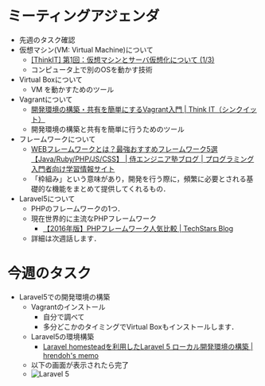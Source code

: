 # ミーティングアジェンダ

- 先週のタスク確認
- 仮想マシン(VM: Virtual Machine)について
  - [[ThinkIT] 第1回：仮想マシンとサーバ仮想化について (1/3)](https://thinkit.co.jp/free/tech/26/1/1.html)
  - コンピュータ上で別のOSを動かす技術
- Virtual Boxについて
  - VM を動かすためのツール
- Vagrantについて
  - [開発環境の構築・共有を簡単にするVagrant入門 | Think IT（シンクイット）](https://thinkit.co.jp/story/2015/03/19/5740)
  - 開発環境の構築と共有を簡単に行うためのツール
- フレームワークについて
  - [WEBフレームワークとは？最強おすすめフレームワーク5選【Java/Ruby/PHP/JS/CSS】 | 侍エンジニア塾ブログ | プログラミング入門者向け学習情報サイト](http://www.sejuku.net/blog/30)
  - 「枠組み」という意味があり，開発を行う際に，頻繁に必要とされる基礎的な機能をまとめて提供してくれるもの．
- Laravel5について
  - PHPのフレームワークの1つ．
  - 現在世界的に主流なPHPフレームワーク
    - [【2016年版】PHPフレームワーク人気比較 | TechStars Blog](https://techstars.jp/blog/framework2/)
  - 詳細は次週話します．

# 今週のタスク

- Laravel5での開発環境の構築
  - Vagrantのインストール
    - 自分で調べて
    - 多分どこかのタイミングでVirtual Boxもインストールします．
  - Laravel5の環境構築
    - [Laravel homesteadを利用したLaravel 5 ローカル開発環境の構築 | hrendoh's memo](http://blog.hrendoh.com/setting-up-laravel-local-dev-environment-with-homestead/)
  - 以下の画面が表示されたら完了
  - ![Laravel 5](https://www.dropbox.com/s/48vp8ojl0vu6jya/%E3%82%B9%E3%82%AF%E3%83%AA%E3%83%BC%E3%83%B3%E3%82%B7%E3%83%A7%E3%83%83%E3%83%88%202016-05-04%2019.54.35.png?dl=0)


